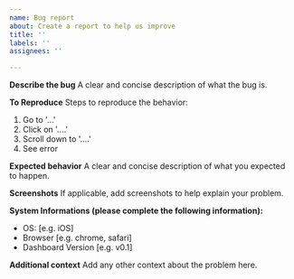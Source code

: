 ```yaml
---
name: Bug report
about: Create a report to help us improve
title: ''
labels: ''
assignees: ''

---
```


**Describe the bug**
A clear and concise description of what the bug is.

**To Reproduce**
Steps to reproduce the behavior:
1. Go to '...'
2. Click on '....'
3. Scroll down to '....'
4. See error

**Expected behavior**
A clear and concise description of what you expected to happen.

**Screenshots**
If applicable, add screenshots to help explain your problem.

**System Informations (please complete the following information):**
 - OS: [e.g. iOS]
 - Browser [e.g. chrome, safari]
 - Dashboard Version [e.g. v0.1]

**Additional context**
Add any other context about the problem here.
